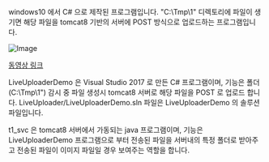 windows10 에서 C# 으로 제작된 프로그램입니다.
"C:\Tmp\1" 디렉토리에 파일이 생기면 해당 파일을 tomcat8 기반의 서버에 POST 방식으로 업로드하는 프로그램입니다.

![Image](https://github.com/user-attachments/assets/684a2ded-6a3c-4bfc-8338-acf91a1cd118)

<a href="https://drive.google.com/file/d/1dQJKXW7qta3OPSG76dNijrJ_WjDz_3za/view?usp=drive_link" target="_blank">동영상 링크</a>

LiveUploaderDemo 은 Visual Studio 2017 로 만든 C# 프로그램이며, 
기능은 폴더(C:\Tmp\1") 감시 중 파일 생성시 tomcat8 서버로 해당 파일을 POST 로 업로드 합니다.
LiveUploader/LiveUploaderDemo.sln 파일은 LiveUploaderDemo 의 솔루션 파일입니다. 

t1_svc 은 tomcat8 서버에서 가동되는 java 프로그램이며, 기능은 LiveUploaderDemo 프로그램으로 부터 전송된 파일을 서버내의 특정 폴더로 받아주고
전송된 파일이 이미지 파일일 경우 보여주는 역할을 합니다. 
